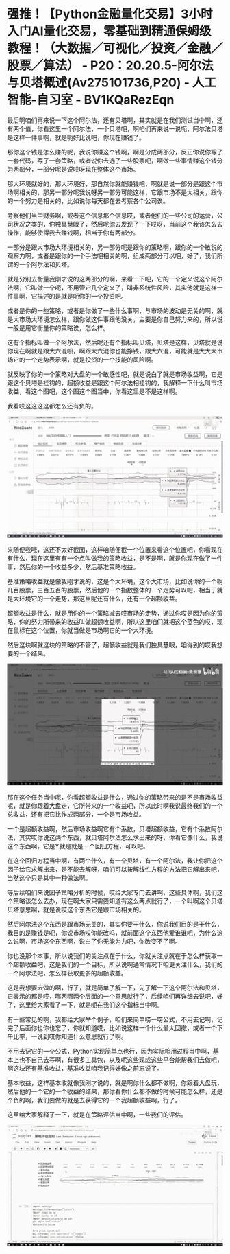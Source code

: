 # 强推！【Python金融量化交易】3小时入门AI量化交易，零基础到精通保姆级教程！（大数据／可视化／投资／金融／股票／算法） - P20：20.20.5-阿尔法与贝塔概述(Av275101736,P20) - 人工智能-自习室 - BV1KQaRezEqn

最后啊咱们再来说一下这个阿尔法，还有贝塔啊，其实就是在我们测试当中啊，还有两个值，你看这里一个阿尔法，一个贝塔吧，啊咱们再来说一说呃，阿尔法贝塔是这样一件事啊，就是呃好比说吧，你现在赚钱了。

那你这个钱是怎么赚的呢，我说你赚这个钱啊，啊是分成两部分，反正你说你写了一套代码，写了一套策略，或者说你去选了一些股票吧，啊做一些事情赚这个钱分为两部分，一部分呢是说哎呀现在整体这个市场。

那大环境就好的，那大环境好，那自然你就能赚钱吧，啊就是说一部分是跟这个市场啊相关的，那另一部分呢我说呀另一部分可能这样，它跟市场不是太相关，跟你的一个努力是相关的，比如说你每天都在去考察各个公司诶。

考察他们当中财务啊，或者这个信息那个信息哎，或者他们的一些公司的运营，公司状况之类的，你独具慧眼了，然后呢你去发现了一下哎呀，当前这个我该怎么去操作，能够使得我去赚钱啊，相当于你有两部分。

一部分是跟大市场大环境相关的，另一部分呢是跟你的策略啊，跟你的一个敏锐的观察力啊，或者是跟你的一个手法吧相关的啊，组成两部分可以吧，好了，我们所谓的一个阿尔法和贝塔。

就是分别去衡量我刚才说的这两部分的啊，来看一下吧，它的一个定义说这个阿尔法啊，它叫做一个呃，不用管它几个定义了，叫非系统性风险，其实他就是这样一件事啊，它描述的是就是呃你的一个投资吧。

或者是你的一些策略，或者是你做了一些什么事啊，与市场的波动是无关的啊，就是大市场大环境怎么样，跟你做这件事跟他没关，主要是你自己努力来的，所以说一般是用它衡量你的策略诶，怎么样。

这有个指标叫做一个阿尔法，然后呢还有个指标叫贝塔，贝塔是这样，贝塔就是说你现在啊就是跟大六混呗，啊跟大六混你也能挣钱，跟大六混，可能就是大大大市场它的一个走势表示啊，就是投资的一个技能的风险啊。

就反映了你的一个策略对大盘的一个敏感性吧，就是说白了就是市场收益啊，它是跟这个贝塔是挂钩的，超额收益是跟这个阿尔法相挂钩的，我解释一下什么叫市场收益，看这个图吧，这个图这个图当中，你看这里是不是这样啊。

我看哎这这这这都怎么还有负的。

![](img/f7d60881f09ff9f4b415b178e9dbf506_1.png)

来随便我哦，这还不太好截图，这样咱随便截一个位置来看这个位置吧，你看现在有什么，现在这里有有一个点叫做我的策略收益，是不是啊，就是你现在做了一件事，然后你的一个收益多少，然后基准策略收益。

基准策略收益就是像我刚才说的，这是个大环境，这个大市场，比如说你的一个啊几百股票，三百五百的股票，然后他的一个指数整体的一个走势可以吧，相当于就是大环境它的一个走势，那这里呢还有什么，还有一个超额收益。

超额收益是什么，就是用你的一个策略减去哎市场的走势，通过你哎是因为你的策略，你的努力所带来的收益叫做超额收益啊，所以这里咱们就把这个蓝色的哎，现在鼠标在这个位置，你就当做是市场啊它的一个大环境。

然后这块啊就这块的策略的不管了，超额收益就是我们独具慧眼，咱得到的哎我想要的一个结果。

![](img/f7d60881f09ff9f4b415b178e9dbf506_3.png)

那在这个任务当中呢，你看超额收益是什么，通过你的策略带来的是不是市场收益呢，就是你跟着大盘走，它所带来的一个收益吧，所以此时啊我说最终我们的一个总收益，还有把它比作成两部分，一个是市场收益。

一个是超额收益啊，然后市场收益啊它有个系数，贝塔超额收益，它有个系数阿尔法，其实哎你说这两个东西，就贝塔阿尔法怎么求出来的呀，你看它像什么，我说这个东西啊，它是Y就是就是一个回归方程，可以吧。

在这个回归方程当中啊，有两个什么，有一个贝塔，有一个阿尔法，我让你把这个因子给它求解出来，是不能去解呀，咱们可以按解线性方程的方法把它解出来吧，当然这个只是其中一种做法啊。

等后续咱们来说因子策略分析的时候，哎给大家专门去讲啊，这些具体啊，我们这个策略该怎么去办，现在啊大家只需要知道有这么两点就行了，一个叫啊这个贝塔贝塔意思啊，就是说哎这个东西它是跟市场相关的。

然后阿尔法这个东西是跟市场无关的，其实你要干什么，你说我们目的是干什么，我目的是赚钱是吧，你说市场哎你能改吗，就前面这个东西他爱谁谁吧，为什么这么说啊，市场这个东西啊，说白了你无能为力吧，你改变不了啊。

你也没那个本事，所以说我们的关注点在于什么，你就关注点就在于怎么样获取一个超额收益吧，这是我们的一个目标，所以说啊通常情况下咱更关注什么，我们的一个阿尔法吧，怎么样获取更多的超额收益。

这是我想要去做的啊，行了，就是简单了解一下，先了解一下这个阿尔法和贝塔，它表示的都是哎，哪两哪两个层面的一个意思就行了，后续咱们再详细去说吧，好了，这里给大家看了一下，就是呃在我们这个指标当中啊。

有一些常见的啊，我都给大家举个例子，咱们来简单唠一唠公式，不用去记啊，记完了后面你也你也忘了，你就知道哎，比如说这样一个什么最大回撤，或者一个下午比率，一说到哎你知道什么意思就行了啊。

不用去记它的一个公式，Python实现简单点也行，因为实际咱用过程当中啊，基本上也不自己去写啊，有很多工具包，以及呢这些现成这些平台能帮我们去做吧，啊这块还有基准收益，基准收益咱我记得好像之前忘说了。

基本收益，这样基本收就像我刚才说的，就是啊你什么都不做啊，你跟着大盘玩，然后他的一个它的一个收益的结果，那你看你什么都不做的时候可能怎么样，还是个负的啊，我们要做的就是去获得它的一个我超额收益啊，行了。

这里给大家解释了一下，就是在策略评估当中啊，一些我们的评估。

![](img/f7d60881f09ff9f4b415b178e9dbf506_5.png)